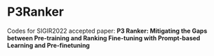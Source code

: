 # P3Ranker
Codes for SIGIR2022 accepted paper:  **P3 Ranker: Mitigating the Gaps between Pre-training and Ranking Fine-tuning with Prompt-based Learning and Pre-finetuning**
